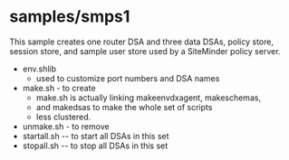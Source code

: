 # samples/smps1
This sample creates one router DSA and
three data DSAs, policy store, session store, and sample user store used
by a SiteMinder policy server.
* env.shlib
	* used to customize port numbers and DSA names
* make.sh - to create
	* make.sh is actually linking makeenvdxagent, makeschemas,
	* and makedsas to make the whole set of scripts
	* less clustered.
* unmake.sh - to remove
* startall.sh -- to start all DSAs in this set
* stopall.sh -- to stop all DSAs in this set
